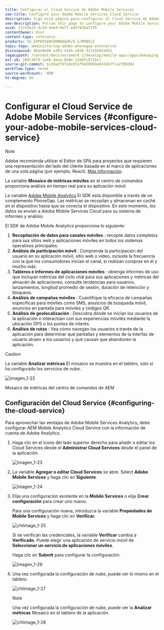 ```yaml
---
title: Configurar el Cloud Service de Adobe Mobile Services
seo-title: Configure your Adobe Mobile Services Cloud Service
description: Siga esta página para configurar el Cloud Service de Adobe Mobile Services.
seo-description: Follow this page to configure your Adobe Mobile Services Cloud Service.
uuid: 21fe5b24-dc4d-4ee4-9e7f-ed4783baf276
contentOwner: User
content-type: reference
products: SG_EXPERIENCEMANAGER/6.5/MOBILE
topic-tags: administering-adobe-phonegap-enterprise
discoiquuid: 962e9e98-a303-435b-a938-31319282e022
legacypath: /content/docs/en/aem/6-1/develop/mobile-apps/apps/managing-aem-mobile-apps/configure-your-adobe-phonegap-build-cloud-service1
exl-id: 209c36f9-1a4b-4eea-8dde-22e0fc9718c1
source-git-commit: b220adf6fa3e9faf94389b9a9416b7fca2f89d9d
workflow-type: tm+mt
source-wordcount: '450'
ht-degree: 0%

---
```


# Configurar el Cloud Service de Adobe Mobile Services {#configure-your-adobe-mobile-services-cloud-service}

>[!NOTE]
>
>Adobe recomienda utilizar el Editor de SPA para proyectos que requieren una representación del lado del cliente basada en el marco de aplicaciones de una sola página (por ejemplo, React). [Más información](/help/sites-developing/spa-overview.md).

La variable **Mosaico de métricas móviles** en el centro de comandos proporciona análisis en tiempo real para su aplicación móvil.

La variable [Adobe Mobile Analytics](https://www.adobe.com/ca/solutions/digital-analytics/mobile-web-apps-analytics.html) El SDK está disponible a través de un complemento PhoneGap. Las métricas se recopilan y almacenan en caché en el dispositivo hasta que se conecta el dispositivo. En este momento, los datos se envían a Adobe Mobile Services Cloud para su sistema de informes y análisis.

El SDK de Adobe Mobile Analytics proporciona lo siguiente:

1. **Recopilación de datos para canales móviles** : recopile datos completos para sus sitios web y aplicaciones móviles en todos los sistemas operativos principales.
1. **Análisis de participación móvil** : Comprenda la participación del usuario en su aplicación móvil, sitio web o vídeo, incluida la frecuencia con la que los consumidores inician el canal, si realizan compras en él y mucho más.
1. **Tableros e informes de aplicaciones móviles** : obtenga informes de uso que incluyan métricas del ciclo vital para sus aplicaciones y métricas del almacén de aplicaciones; consulte tendencias para usuarios, lanzamientos, longitud promedio de sesión, duración de retención y bloqueos.
1. **Análisis de campañas móviles** : Cuantifique la eficacia de campañas específicas para móviles como SMS, anuncios de búsqueda móvil, anuncios en pantalla para móviles y códigos QR.
1. **Análisis de geolocalización** : Descubra dónde se inician los usuarios de la aplicación e interactúan con sus experiencias móviles mediante la ubicación GPS o los puntos de interés.
1. **Análisis de rutas** : Vea cómo navegan los usuarios a través de la aplicación para determinar qué pantallas y elementos de la interfaz de usuario atraen a los usuarios y qué causan que abandonen la aplicación.

>[!CAUTION]
>
>La variable **Analizar métricas** El mosaico se muestra en el tablero, solo si ha configurado los servicios de nube.

![imagen_1-22](assets/chlimage_1-22.png)

Mosaico de métricas del centro de comandos de AEM

## Configuración del Cloud Service {#configuring-the-cloud-service}

Para aprovechar las ventajas de Adobe Mobile Services Analytics, debe configurar AEM Mobile Analytics Cloud Service con la información de cuenta de Adobe Analytics.

1. Haga clic en el icono del lado superior derecho para añadir o editar los Cloud Services desde el **Administrar Cloud Services** desde el panel de la aplicación.

   ![imagen_1-23](assets/chlimage_1-23.png)

1. La variable **Agregar o editar Cloud Services** se abre. Select **Adobe Mobile Services** y haga clic en **Siguiente**.

   ![imagen_1-24](assets/chlimage_1-24.png)

1. Elija una configuración existente en la **Mobile Services** o elija **Crear configuración** para crear uno nuevo.

   Para una configuración nueva, introduzca la variable **Propiedades de Mobile Services** y haga clic en **Verificar.**

   ![chlimage_1-25](assets/chlimage_1-25.png)

   Si se verifican las credenciales, la variable **Verificar** cambia a **Verificado**. Puede elegir una aplicación de servicio móvil de **Seleccionar un servicio de aplicaciones móviles**.

   Haga clic en **Submit** para configurar la configuración.

   ![imagen_1-26](assets/chlimage_1-26.png)

1. Una vez configurada la configuración de nube, puede ver lo mismo en el tablero.

   ![chlimage_1-27](assets/chlimage_1-27.png)

   >[!NOTE]
   >
   >Una vez configurada la configuración de nube, puede ver la **Analizar métricas** Mosaico en el tablero de la aplicación.

   ![chlimage_1-28](assets/chlimage_1-28.png)
